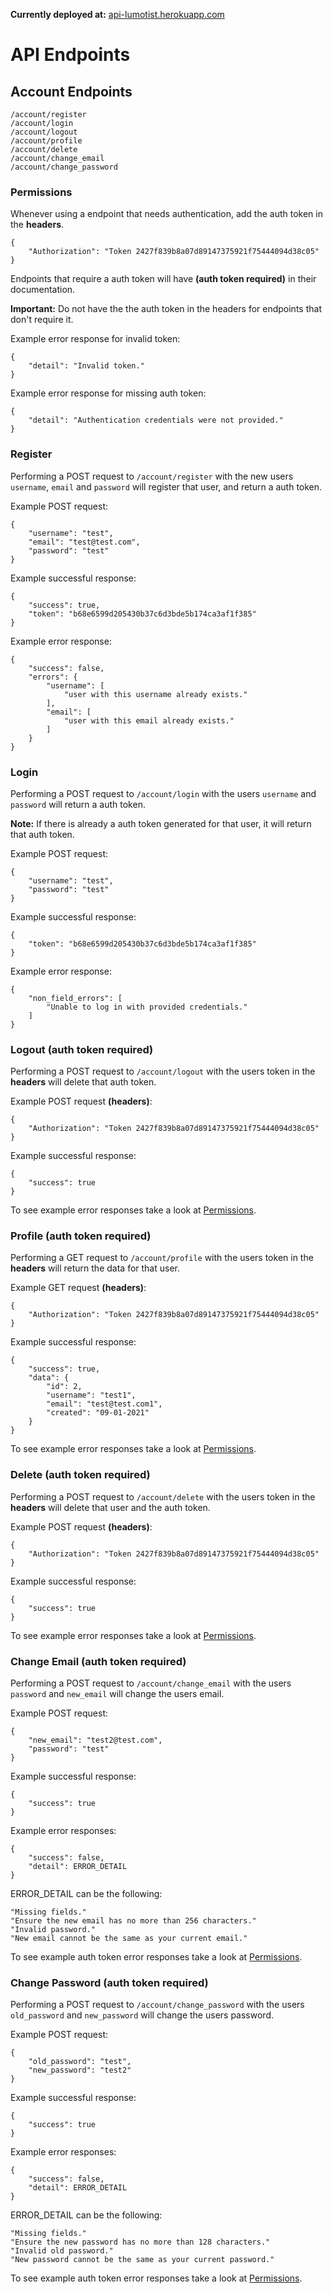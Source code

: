 **Currently deployed at:** [api-lumotist.herokuapp.com](https://api-lumotist.herokuapp.com)

# API Endpoints
## Account Endpoints
	/account/register
	/account/login
	/account/logout
	/account/profile
	/account/delete
	/account/change_email
	/account/change_password

### Permissions
Whenever using a endpoint that needs authentication, add the auth token in the **headers**.

	{
	    "Authorization": "Token 2427f839b8a07d89147375921f75444094d38c05"
	}

Endpoints that require a auth token will have **(auth token required)** in their documentation.

**Important:** Do not have the the auth token in the headers for endpoints that don't require it.

Example error response for invalid token:

	{
	    "detail": "Invalid token."
	}

Example error response for missing auth token:

	{
	    "detail": "Authentication credentials were not provided."
	}

### Register
Performing a POST request to `/account/register` with the new users `username`, `email` and `password` will register that user, and return a auth token.

Example POST request:

	{
	    "username": "test",
	    "email": "test@test.com",
	    "password": "test"
	}

Example successful response:

	{
	    "success": true,
	    "token": "b68e6599d205430b37c6d3bde5b174ca3af1f385"
	}

Example error response:

	{
	    "success": false,
	    "errors": {
	        "username": [
	            "user with this username already exists."
	        ],
	        "email": [
	            "user with this email already exists."
	        ]
	    }
	}

### Login
Performing a POST request to `/account/login` with the users `username` and `password` will return a auth token.

**Note:** If there is already a auth token generated for that user, it will return that auth token.

Example POST request:

	{
	    "username": "test",
	    "password": "test"
	}

Example successful response:

	{
	    "token": "b68e6599d205430b37c6d3bde5b174ca3af1f385"
	}

Example error response:

	{
	    "non_field_errors": [
	        "Unable to log in with provided credentials."
	    ]
	}

### Logout **(auth token required)**
Performing a POST request to `/account/logout` with the users token in the **headers** will delete that auth token.

Example POST request **(headers)**:

	{
	    "Authorization": "Token 2427f839b8a07d89147375921f75444094d38c05"
	}

Example successful response:

	{
	    "success": true
	}

To see example error responses take a look at [Permissions](https://github.com/lumotist/backend#permissions).

### Profile **(auth token required)**
Performing a GET request to `/account/profile` with the users token in the **headers** will return the data for that user.

Example GET request **(headers)**:

	{
	    "Authorization": "Token 2427f839b8a07d89147375921f75444094d38c05"
	}

Example successful response:

	{
	    "success": true,
	    "data": {
	        "id": 2,
	        "username": "test1",
	        "email": "test@test.com1",
	        "created": "09-01-2021"
	    }
	}

To see example error responses take a look at [Permissions](https://github.com/lumotist/backend#permissions).

### Delete **(auth token required)**
Performing a POST request to `/account/delete` with the users token in the **headers** will delete that user and the auth token.

Example POST request **(headers)**:

	{
	    "Authorization": "Token 2427f839b8a07d89147375921f75444094d38c05"
	}

Example successful response:

	{
	    "success": true
	}

To see example error responses take a look at [Permissions](https://github.com/lumotist/backend#permissions).

### Change Email **(auth token required)**
Performing a POST request to `/account/change_email` with the users `password` and `new_email` will change the users email.

Example POST request:

	{
	    "new_email": "test2@test.com",
	    "password": "test"
	}

Example successful response:

	{
	    "success": true
	}

Example error responses:

	{
	    "success": false,
	    "detail": ERROR_DETAIL
	}

ERROR_DETAIL can be the following:

	"Missing fields."
	"Ensure the new email has no more than 256 characters."
	"Invalid password."
	"New email cannot be the same as your current email."

To see example auth token error responses take a look at [Permissions](https://github.com/lumotist/backend#permissions).

### Change Password **(auth token required)**
Performing a POST request to `/account/change_password` with the users `old_password` and `new_password` will change the users password.

Example POST request:

	{
	    "old_password": "test",
	    "new_password": "test2"
	}

Example successful response:

	{
	    "success": true
	}

Example error responses:

	{
	    "success": false,
	    "detail": ERROR_DETAIL
	}

ERROR_DETAIL can be the following:

	"Missing fields."
	"Ensure the new password has no more than 128 characters."
	"Invalid old password."
	"New password cannot be the same as your current password."

To see example auth token error responses take a look at [Permissions](https://github.com/lumotist/backend#permissions).
